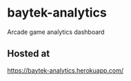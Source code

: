 # baytek-analytics
Arcade game analytics dashboard

## Hosted at
https://baytek-analytics.herokuapp.com/
